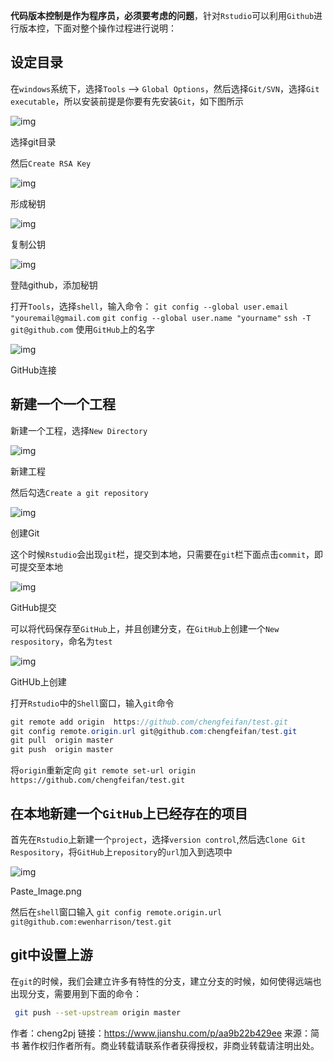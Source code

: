 **代码版本控制是作为程序员，必须要考虑的问题**，针对`Rstudio`可以利用`Github`进行版本控，下面对整个操作过程进行说明：

## 设定目录

在`windows`系统下，选择`Tools` --> `Global Options`，然后选择`Git/SVN`，选择`Git executable`，所以安装前提是你要有先安装`Git`，如下图所示

![img](https:////upload-images.jianshu.io/upload_images/1716465-ece69d10fb81a5c9.png?imageMogr2/auto-orient/strip|imageView2/2/w/456/format/webp)

选择git目录


 然后`Create RSA Key`



![img](https:////upload-images.jianshu.io/upload_images/1716465-8d63af6b7503a58b.png?imageMogr2/auto-orient/strip|imageView2/2/w/456/format/webp)

形成秘钥

![img](https:////upload-images.jianshu.io/upload_images/1716465-1519d51fc1df9b02.png?imageMogr2/auto-orient/strip|imageView2/2/w/456/format/webp)

复制公钥

![img](https:////upload-images.jianshu.io/upload_images/1716465-60edf2cf8c934e5f.png?imageMogr2/auto-orient/strip|imageView2/2/w/456/format/webp)

登陆github，添加秘钥

打开`Tools`，选择`shell`，输入命令：
 `git config --global user.email "youremail@gmail.com`
 `git config --global user.name "yourname"`
 `ssh -T git@github.com`
 使用`GitHub`上的名字

![img](https:////upload-images.jianshu.io/upload_images/1716465-e8fee9dafefbfdc8.png?imageMogr2/auto-orient/strip|imageView2/2/w/456/format/webp)

GitHub连接

## 新建一个一个工程

新建一个工程，选择`New Directory`

![img](https:////upload-images.jianshu.io/upload_images/1716465-099c9c7de5c507d7.png?imageMogr2/auto-orient/strip|imageView2/2/w/456/format/webp)

新建工程

然后勾选`Create a git repository`

![img](https:////upload-images.jianshu.io/upload_images/1716465-907891b9916d64ef.png?imageMogr2/auto-orient/strip|imageView2/2/w/456/format/webp)

创建Git

这个时候`Rstudio`会出现`git`栏，提交到本地，只需要在`git`栏下面点击`commit`，即可提交至本地

![img](https:////upload-images.jianshu.io/upload_images/1716465-40953fcbfc448ff6.png?imageMogr2/auto-orient/strip|imageView2/2/w/456/format/webp)

GitHub提交



可以将代码保存至`GitHub`上，并且创建分支，在`GitHub`上创建一个`New respository`，命名为`test`

![img](https:////upload-images.jianshu.io/upload_images/1716465-dc1a9c7624d2109f.png?imageMogr2/auto-orient/strip|imageView2/2/w/456/format/webp)

GitHUb上创建

打开`Rstudio`中的`Shell`窗口，输入`git`命令



```csharp
git remote add origin  https://github.com/chengfeifan/test.git
git config remote.origin.url git@github.com:chengfeifan/test.git
git pull  origin master
git push  origin master
```

将`origin`重新定向
 `git remote set-url origin https://github.com/chengfeifan/test.git`

## 在本地新建一个`GitHub`上已经存在的项目

首先在`Rstudio`上新建一个`project`，选择`version control`,然后选`Clone Git Respository`，将`GitHub`上`repository`的`url`加入到选项中

![img](https:////upload-images.jianshu.io/upload_images/1716465-1e8cc2c8dfcaf26b.png?imageMogr2/auto-orient/strip|imageView2/2/w/456/format/webp)

Paste_Image.png

然后在`shell`窗口输入
 `git config remote.origin.url git@github.com:ewenharrison/test.git`

## git中设置上游

在`git`的时候，我们会建立许多有特性的分支，建立分支的时候，如何使得远端也出现分支，需要用到下面的命令：



```bash
 git push --set-upstream origin master
```



作者：cheng2pj
链接：https://www.jianshu.com/p/aa9b22b429ee
来源：简书
著作权归作者所有。商业转载请联系作者获得授权，非商业转载请注明出处。